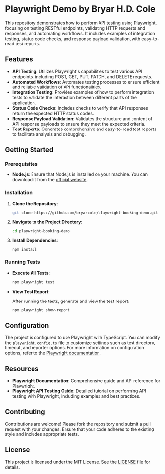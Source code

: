 # Playwright Demo by Bryar H.D. Cole

This repository demonstrates how to perform API testing using [Playwright](https://playwright.dev/), focusing on testing RESTful endpoints, validating HTTP requests and responses, and automating workflows. It includes examples of integration testing, status code checks, and response payload validation, with easy-to-read test reports.

## Features

- **API Testing**: Utilizes Playwright's capabilities to test various API endpoints, including POST, GET, PUT, PATCH, and DELETE requests. 
- **Automated Workflows**: Automates testing processes to ensure efficient and reliable validation of API functionalities.
- **Integration Testing**: Provides examples of how to perform integration tests to validate the interaction between different parts of the application.
- **Status Code Checks**: Includes checks to verify that API responses return the expected HTTP status codes.
- **Response Payload Validation**: Validates the structure and content of API response payloads to ensure they meet the expected criteria.
- **Test Reports**: Generates comprehensive and easy-to-read test reports to facilitate analysis and debugging.

## Getting Started

### Prerequisites

- **Node.js**: Ensure that Node.js is installed on your machine. You can download it from the [official website](https://nodejs.org/).

### Installation

1. **Clone the Repository**:

   ```bash
   git clone https://github.com/bryarcole/playwright-booking-demo.git
   ```

2. **Navigate to the Project Directory**:

   ```bash
   cd playwright-booking-demo
   ```

3. **Install Dependencies**:

   ```bash
   npm install
   ```

### Running Tests

- **Execute All Tests**:

  ```bash
  npx playwright test
  ```

- **View Test Report**:

  After running the tests, generate and view the test report:

  ```bash
  npx playwright show-report
  ```

## Configuration

The project is configured to use Playwright with TypeScript. You can modify the `playwright.config.ts` file to customize settings such as test directory, timeout, and reporter options. For more information on configuration options, refer to the [Playwright documentation](https://playwright.dev/docs/api/class-playwright).

## Resources

- **Playwright Documentation**: Comprehensive guide and API reference for Playwright. 
- **Playwright API Testing Guide**: Detailed tutorial on performing API testing with Playwright, including examples and best practices. 

## Contributing

Contributions are welcome! Please fork the repository and submit a pull request with your changes. Ensure that your code adheres to the existing style and includes appropriate tests.

## License

This project is licensed under the MIT License. See the [LICENSE](LICENSE) file for details.
